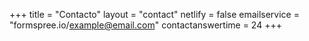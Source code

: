 +++
title = "Contacto"
layout = "contact"
netlify = false
emailservice = "formspree.io/example@email.com"
contactanswertime = 24
+++
